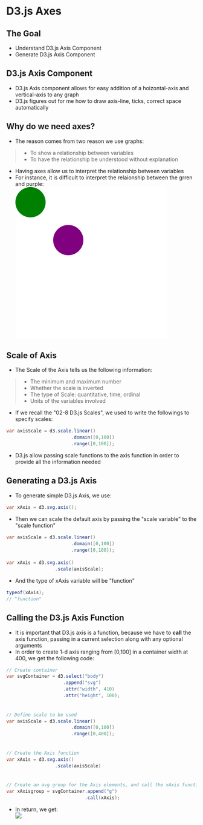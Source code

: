 # D3.js Axes


## The Goal
- Understand D3.js Axis Component
- Generate D3.js Axis Component


## D3.js Axis Component
- D3.js Axis component allows for easy addition of a hoizontal-axis and vertical-axis to any graph
- D3.js figures out for me how to draw axis-line, ticks, correct space automatically


## Why do we need axes?
- The reason comes from two reason we use graphs:
>- To show a relationship between variables
>- To have the relationship be understood without explanation
- Having axes allow us to interpret the relationship between variables
- For instance, it is difficult to interpret the relaionship between the grren and purple:  
![](fig/02-10_fig1.svg)


## Scale of Axis
- The Scale of the Axis tells us the following information:
>- The minimum and maximum number
>- Whether the scale is inverted
>- The type of Scale: quantitative, time, ordinal
>- Units of the variables involved
- If we recall the "02-8 D3.js Scales", we used to write the followings to specify scales:
```java
var axisScale = d3.scale.linear()
                        .domain([0,100])
                        .range([0,100]);
```
- D3.js allow passing scale functions to the axis function in order to provide all the information needed


## Generating a D3.js Axis
- To generate simple D3.js Axis, we use:
```java
var xAxis = d3.svg.axis();
```
- Then we can scale the default axis by passing the "scale variable" to the "scale function"
```java
var axisScale = d3.scale.linear()
                        .domain([0,100])
                        .range([0,100]);

var xAxis = d3.svg.axis()
                  .scale(axisScale);
```
- And the type of xAxis variable will be "function"
```java
typeof(xAxis);
// "function"
```


## Calling the D3.js Axis Function
- It is important that D3.js axis is a function, because we have to **call** the axis function, passing in a current selection along with any optional arguments
- In order to create 1-d axis ranging from [0,100] in a container width at 400, we get the following code:
```java
// Create container
var svgContainer = d3.select("body")
                     .append("svg")
                     .attr("width", 410)
                     .attr("height", 100);


// Define scale to be used
var axisScale = d3.scale.linear()
                        .domain([0,100])
                        .range([0,400]);


// Create the Axis function
var xAxis = d3.svg.axis()
                  .scale(axisScale)


// Create an avg group for the Axis elements, and call the xAxis function
var xAxisgroup = svgContainer.append("g")
                             .call(xAxis);
```
- In return, we get:  
![](https://s3.amazonaws.com/dashingd3js/images/d3.js_axis_generated_using_scale_and_axis_function_669x774.png)